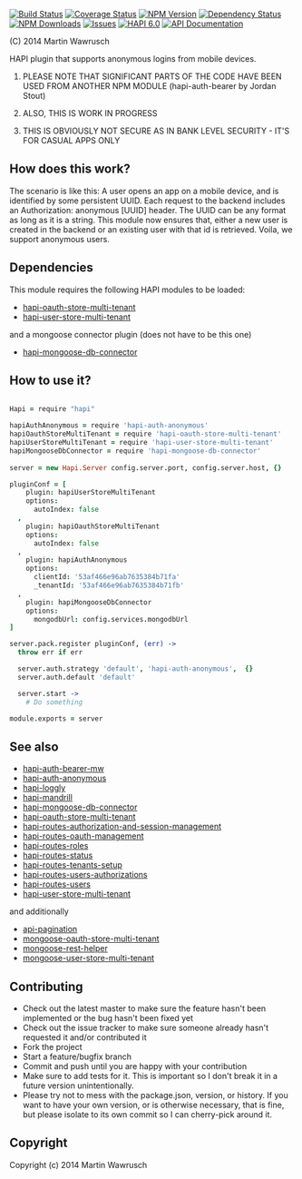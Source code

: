 [![Build Status](https://travis-ci.org/codedoctor/hapi-auth-anonymous.svg?branch=master)](https://travis-ci.org/codedoctor/hapi-auth-anonymous)
[![Coverage Status](https://img.shields.io/coveralls/codedoctor/hapi-auth-anonymous.svg)](https://coveralls.io/r/codedoctor/hapi-auth-anonymous)
[![NPM Version](http://img.shields.io/npm/v/hapi-auth-anonymous.svg)](https://www.npmjs.org/package/hapi-auth-anonymous)
[![Dependency Status](https://gemnasium.com/codedoctor/hapi-auth-anonymous.svg)](https://gemnasium.com/codedoctor/hapi-auth-anonymous)
[![NPM Downloads](http://img.shields.io/npm/dm/hapi-auth-anonymous.svg)](https://www.npmjs.org/package/hapi-auth-anonymous)
[![Issues](http://img.shields.io/github/issues/codedoctor/.svg)](https://github.com/codedoctor/hapi-auth-anonymous/issues)
[![HAPI 6.0](http://img.shields.io/badge/hapi-6.0-blue.svg)](http://hapijs.com)
[![API Documentation](http://img.shields.io/badge/API-Documentation-ff69b4.svg)](http://coffeedoc.info/github/codedoctor/hapi-auth-anonymous)


(C) 2014 Martin Wawrusch

HAPI plugin that supports anonymous logins from mobile devices.

1. PLEASE NOTE THAT SIGNIFICANT PARTS OF THE CODE HAVE BEEN USED FROM ANOTHER NPM MODULE (hapi-auth-bearer by Jordan Stout)

2. ALSO, THIS IS WORK IN PROGRESS

3. THIS IS OBVIOUSLY NOT SECURE AS IN BANK LEVEL SECURITY - IT'S FOR CASUAL APPS ONLY

## How does this work?

The scenario is like this: A user opens an app on a mobile device, and is identified by some persistent UUID. Each request to the backend includes an Authorization: anonymous [UUID] header. The UUID can be any format as long as it is a string. This module now ensures that, either a new user is created in the backend or an existing user with that id is retrieved. Voila, we support anonymous users.

## Dependencies

This module requires the following HAPI modules to be loaded:

* [hapi-oauth-store-multi-tenant](https://github.com/codedoctor/hapi-oauth-store-multi-tenant)
* [hapi-user-store-multi-tenant](https://github.com/codedoctor/hapi-user-store-multi-tenant)

and a mongoose connector plugin (does not have to be this one)

* [hapi-mongoose-db-connector](https://github.com/codedoctor/hapi-mongoose-db-connector)


## How to use it?

```coffeescript

Hapi = require "hapi"

hapiAuthAnonymous = require 'hapi-auth-anonymous'
hapiOauthStoreMultiTenant = require 'hapi-oauth-store-multi-tenant'
hapiUserStoreMultiTenant = require 'hapi-user-store-multi-tenant'
hapiMongooseDbConnector = require 'hapi-mongoose-db-connector'
      
server = new Hapi.Server config.server.port, config.server.host, {}

pluginConf = [
    plugin: hapiUserStoreMultiTenant
    options:
      autoIndex: false     
  ,
    plugin: hapiOauthStoreMultiTenant
    options:
      autoIndex: false     
  ,
    plugin: hapiAuthAnonymous
    options:
      clientId: '53af466e96ab7635384b71fa'
      _tenantId: '53af466e96ab7635384b71fb'
  ,
    plugin: hapiMongooseDbConnector
    options:
      mongodbUrl: config.services.mongodbUrl
]

server.pack.register pluginConf, (err) ->
  throw err if err

  server.auth.strategy 'default', 'hapi-auth-anonymous',  {}
  server.auth.default 'default'

  server.start -> 
    # Do something

module.exports = server


```

## See also

* [hapi-auth-bearer-mw](https://github.com/codedoctor/hapi-auth-bearer-mw)
* [hapi-auth-anonymous](https://github.com/codedoctor/hapi-auth-anonymous)
* [hapi-loggly](https://github.com/codedoctor/hapi-loggly)
* [hapi-mandrill](https://github.com/codedoctor/hapi-mandrill)
* [hapi-mongoose-db-connector](https://github.com/codedoctor/hapi-mongoose-db-connector)
* [hapi-oauth-store-multi-tenant](https://github.com/codedoctor/hapi-oauth-store-multi-tenant)
* [hapi-routes-authorization-and-session-management](https://github.com/codedoctor/hapi-routes-authorization-and-session-management)
* [hapi-routes-oauth-management](https://github.com/codedoctor/hapi-routes-oauth-management)
* [hapi-routes-roles](https://github.com/codedoctor/hapi-routes-roles)
* [hapi-routes-status](https://github.com/codedoctor/hapi-routes-status)
* [hapi-routes-tenants-setup](https://github.com/codedoctor/hapi-routes-tenants-setup)
* [hapi-routes-users-authorizations](https://github.com/codedoctor/hapi-routes-users-authorizations)
* [hapi-routes-users](https://github.com/codedoctor/hapi-routes-users)
* [hapi-user-store-multi-tenant](https://github.com/codedoctor/hapi-user-store-multi-tenant)

and additionally

* [api-pagination](https://github.com/codedoctor/api-pagination)
* [mongoose-oauth-store-multi-tenant](https://github.com/codedoctor/mongoose-oauth-store-multi-tenant)
* [mongoose-rest-helper](https://github.com/codedoctor/mongoose-rest-helper)
* [mongoose-user-store-multi-tenant](https://github.com/codedoctor/mongoose-user-store-multi-tenant)

## Contributing
 
* Check out the latest master to make sure the feature hasn't been implemented or the bug hasn't been fixed yet
* Check out the issue tracker to make sure someone already hasn't requested it and/or contributed it
* Fork the project
* Start a feature/bugfix branch
* Commit and push until you are happy with your contribution
* Make sure to add tests for it. This is important so I don't break it in a future version unintentionally.
* Please try not to mess with the package.json, version, or history. If you want to have your own version, or is otherwise necessary, that is fine, but please isolate to its own commit so I can cherry-pick around it.

## Copyright

Copyright (c) 2014 Martin Wawrusch 

